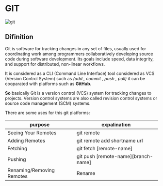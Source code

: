 # GIT 

![git](https://upload.wikimedia.org/wikipedia/commons/thumb/e/e0/Git-logo.svg/768px-Git-logo.svg.png)

## Difinition
Git is software for tracking changes in any set of files, usually used for coordinating work among programmers collaboratively developing source code during software development. Its goals include speed, data integrity, and support for distributed, non-linear workflows.

It is considered as a CLI (Command Line Interface) tool considered as VCS (Version Control System) such as *(add , commit , push , pull)*
it can be cooparated with platforms such as **GitHub**.

**So** basically Git is a version control (VCS) system for tracking changes to projects. Version control systems are also called revision control systems or source code management (SCM) systems. 

There are some uses for this git platforms: 



| purpose      | expalination |
| ----------- | ----------- |
| Seeing Your Remotes      | git remote       |
| Adding Remotes   | git remote add shortname url        |
| Fetching   | git fetch [remote-name]        |
| Pushing   | git push [remote-name][branch-name]        |
|Renaming/Removing Remotes|Rename|



